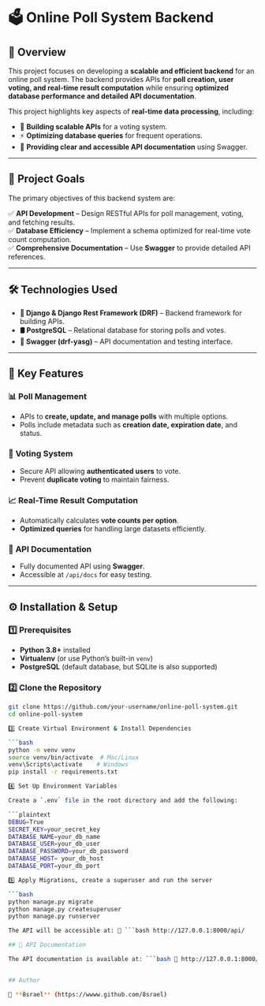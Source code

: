 # 🗳️ Online Poll System Backend  

## 📌 Overview  

This project focuses on developing a **scalable and efficient backend** for an online poll system. The backend provides APIs for **poll creation, user voting, and real-time result computation** while ensuring **optimized database performance and detailed API documentation**.  

This project highlights key aspects of **real-time data processing**, including:  
- 📡 **Building scalable APIs** for a voting system.  
- ⚡ **Optimizing database queries** for frequent operations.  
- 📜 **Providing clear and accessible API documentation** using Swagger.  

---

## 🎯 Project Goals  

The primary objectives of this backend system are:  

✅ **API Development** – Design RESTful APIs for poll management, voting, and fetching results.  
✅ **Database Efficiency** – Implement a schema optimized for real-time vote count computation.  
✅ **Comprehensive Documentation** – Use **Swagger** to provide detailed API references.  

---

## 🛠️ Technologies Used  

- **🐍 Django & Django Rest Framework (DRF)** – Backend framework for building APIs.  
- **🛢️ PostgreSQL** – Relational database for storing polls and votes.  
- **📜 Swagger (drf-yasg)** – API documentation and testing interface.  

---

## 🚀 Key Features  

### 📊 **Poll Management**  
- APIs to **create, update, and manage polls** with multiple options.  
- Polls include metadata such as **creation date, expiration date**, and status.  

### 🎯 **Voting System**  
- Secure API allowing **authenticated users** to vote.  
- Prevent **duplicate voting** to maintain fairness.  

### 📈 **Real-Time Result Computation**  
- Automatically calculates **vote counts per option**.  
- **Optimized queries** for handling large datasets efficiently.  

### 📜 **API Documentation**  
- Fully documented API using **Swagger**.  
- Accessible at `/api/docs` for easy testing.  

---

## ⚙️ Installation & Setup  

### 1️⃣ **Prerequisites**  
- **Python 3.8+** installed  
- **Virtualenv** (or use Python’s built-in `venv`)  
- **PostgreSQL** (default database, but SQLite is also supported)  

### 2️⃣ **Clone the Repository**  

```bash
git clone https://github.com/your-username/online-poll-system.git
cd online-poll-system

3️⃣ Create Virtual Environment & Install Dependencies

```bash
python -m venv venv
source venv/bin/activate  # Mac/Linux  
venv\Scripts\activate    # Windows  
pip install -r requirements.txt

4️⃣ Set Up Environment Variables

Create a `.env` file in the root directory and add the following:

```plaintext
DEBUG=True
SECRET_KEY=your_secret_key
DATABASE_NAME=your_db_name
DATABASE_USER=your_db_user
DATABASE_PASSWORD=your_db_password
DATABASE_HOST= your_db_host
DATABASE_PORT=your_db_port

5️⃣ Apply Migrations, create a superuser and run the server

```bash
python manage.py migrate
python manage.py createsuperuser
python manage.py runserver

The API will be accessible at: 📍 ```bash http://127.0.0.1:8000/api/

## 📜 API Documentation

The API documentation is available at: ```bash 📍 http://127.0.0.1:8000/api/docs/


## Author

👤 **8srael** (https://wwww.github.com/8srael)